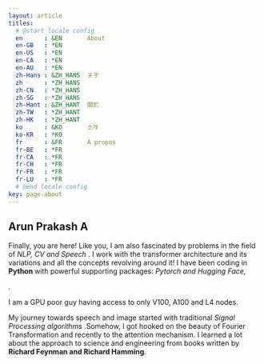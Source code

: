 ```yaml
---
layout: article
titles:
  # @start locale config
  en      : &EN       About
  en-GB   : *EN
  en-US   : *EN
  en-CA   : *EN
  en-AU   : *EN
  zh-Hans : &ZH_HANS  关于
  zh      : *ZH_HANS
  zh-CN   : *ZH_HANS
  zh-SG   : *ZH_HANS
  zh-Hant : &ZH_HANT  關於
  zh-TW   : *ZH_HANT
  zh-HK   : *ZH_HANT
  ko      : &KO       소개
  ko-KR   : *KO
  fr      : &FR       À propos
  fr-BE   : *FR
  fr-CA   : *FR
  fr-CH   : *FR
  fr-FR   : *FR
  fr-LU   : *FR
  # @end locale config
key: page-about
---
```


<h2>Arun Prakash A</h2>

<!-- ![Image](https://drive.google.com/uc?export=view&id=1EqijJwh-eOJtBkHT0bQiJ0alVMMXpLua "ARUN"){:.circle width="136px" height="128px"} -->

<!-- ![Image](https://lh3.googleusercontent.com/d/1EqijJwh-eOJtBkHT0bQiJ0alVMMXpLua "ARUN"){:.circle width="136px" height="128px"} -->


<P> Finally, you are here! Like you, I am also fascinated by problems in the field of<em> NLP, CV and Speech </em>. I work with the transformer architecture and its variations and all the concepts revolving around it! I have been coding in <strong> Python </strong> with powerful supporting packages: <em> Pytorch and Hugging Face,</em> </P>.

I am a GPU poor guy having access to only V100, A100 and L4 nodes.

<p> My journey towards speech and image started with traditional<em> Signal Processing algorithms </em>.Somehow, I got hooked on the beauty of Fourier Transformation and recently to the attention mechanism. I learned a lot about the approach to science and engineering from books written by <strong> Richard Feynman and Richard Hamming</strong>.   </p>
            

